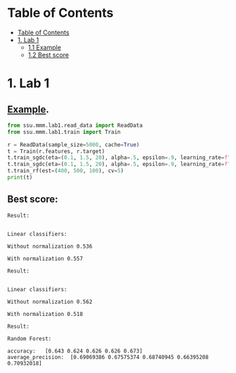 Table of Contents
=================


* [Table of Contents](#table-of-contents)
* [1. Lab 1](#lab-1)
  * [1.1 Example](#11-example)
  * [1.2 Best score](#12-best-score)


# 1. Lab 1
## [Example](lab1/example.py).

```python
from ssu.mmm.lab1.read_data import ReadData
from ssu.mmm.lab1.train import Train

r = ReadData(sample_size=5000, cache=True)
t = Train(r.features, r.target)
t.train_sgdc(eta=(0.1, 1.5, 20), alpha=.5, epsilon=.9, learning_rate=f"invscaling")
t.train_sgdc(eta=(0.1, 1.5, 20), alpha=.5, epsilon=.9, learning_rate=f"invscaling", normalize=True)
t.train_rf(est=(400, 500, 100), cv=5)
print(t)

```


## Best score:
```commandline
Result:


Linear classifiers:

Without normalization 0.536

With normalization 0.557

Result:


Linear classifiers:

Without normalization 0.562

With normalization 0.518

Result:

Random Forest:

accuracy:	[0.643 0.624 0.626 0.626 0.673]
average_precision:	[0.69069386 0.67575374 0.68740945 0.66395208 0.70932018]
```
